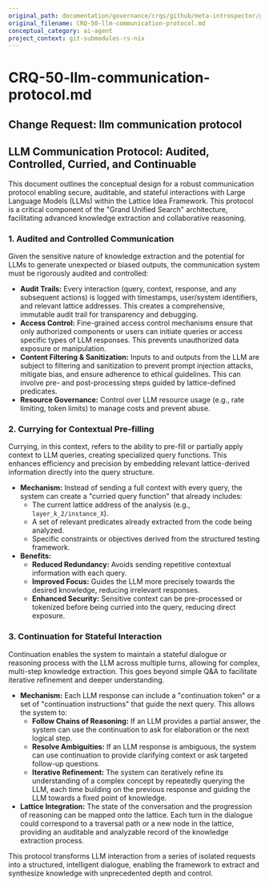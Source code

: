 ```yaml
---
original_path: documentation/governance/crqs/github/meta-introspector/git-submodules-rs-nix/docs/crq_standardized/CRQ-50-llm-communication-protocol.md
original_filename: CRQ-50-llm-communication-protocol.md
conceptual_category: ai-agent
project_context: git-submodules-rs-nix
---
```


# CRQ-50-llm-communication-protocol.md

## Change Request: llm communication protocol
## LLM Communication Protocol: Audited, Controlled, Curried, and Continuable

This document outlines the conceptual design for a robust communication protocol enabling secure, auditable, and stateful interactions with Large Language Models (LLMs) within the Lattice Idea Framework. This protocol is a critical component of the "Grand Unified Search" architecture, facilitating advanced knowledge extraction and collaborative reasoning.

### 1. Audited and Controlled Communication

Given the sensitive nature of knowledge extraction and the potential for LLMs to generate unexpected or biased outputs, the communication system must be rigorously audited and controlled:

*   **Audit Trails:** Every interaction (query, context, response, and any subsequent actions) is logged with timestamps, user/system identifiers, and relevant lattice addresses. This creates a comprehensive, immutable audit trail for transparency and debugging.
*   **Access Control:** Fine-grained access control mechanisms ensure that only authorized components or users can initiate queries or access specific types of LLM responses. This prevents unauthorized data exposure or manipulation.
*   **Content Filtering & Sanitization:** Inputs to and outputs from the LLM are subject to filtering and sanitization to prevent prompt injection attacks, mitigate bias, and ensure adherence to ethical guidelines. This can involve pre- and post-processing steps guided by lattice-defined predicates.
*   **Resource Governance:** Control over LLM resource usage (e.g., rate limiting, token limits) to manage costs and prevent abuse.

### 2. Currying for Contextual Pre-filling

Currying, in this context, refers to the ability to pre-fill or partially apply context to LLM queries, creating specialized query functions. This enhances efficiency and precision by embedding relevant lattice-derived information directly into the query structure.

*   **Mechanism:** Instead of sending a full context with every query, the system can create a "curried query function" that already includes:
    *   The current lattice address of the analysis (e.g., `layer_k_2/instance_X`).
    *   A set of relevant predicates already extracted from the code being analyzed.
    *   Specific constraints or objectives derived from the structured testing framework.
*   **Benefits:**
    *   **Reduced Redundancy:** Avoids sending repetitive contextual information with each query.
    *   **Improved Focus:** Guides the LLM more precisely towards the desired knowledge, reducing irrelevant responses.
    *   **Enhanced Security:** Sensitive context can be pre-processed or tokenized before being curried into the query, reducing direct exposure.

### 3. Continuation for Stateful Interaction

Continuation enables the system to maintain a stateful dialogue or reasoning process with the LLM across multiple turns, allowing for complex, multi-step knowledge extraction. This goes beyond simple Q&A to facilitate iterative refinement and deeper understanding.

*   **Mechanism:** Each LLM response can include a "continuation token" or a set of "continuation instructions" that guide the next query. This allows the system to:
    *   **Follow Chains of Reasoning:** If an LLM provides a partial answer, the system can use the continuation to ask for elaboration or the next logical step.
    *   **Resolve Ambiguities:** If an LLM response is ambiguous, the system can use continuation to provide clarifying context or ask targeted follow-up questions.
    *   **Iterative Refinement:** The system can iteratively refine its understanding of a complex concept by repeatedly querying the LLM, each time building on the previous response and guiding the LLM towards a fixed point of knowledge.
*   **Lattice Integration:** The state of the conversation and the progression of reasoning can be mapped onto the lattice. Each turn in the dialogue could correspond to a traversal path or a new node in the lattice, providing an auditable and analyzable record of the knowledge extraction process.

This protocol transforms LLM interaction from a series of isolated requests into a structured, intelligent dialogue, enabling the framework to extract and synthesize knowledge with unprecedented depth and control.
